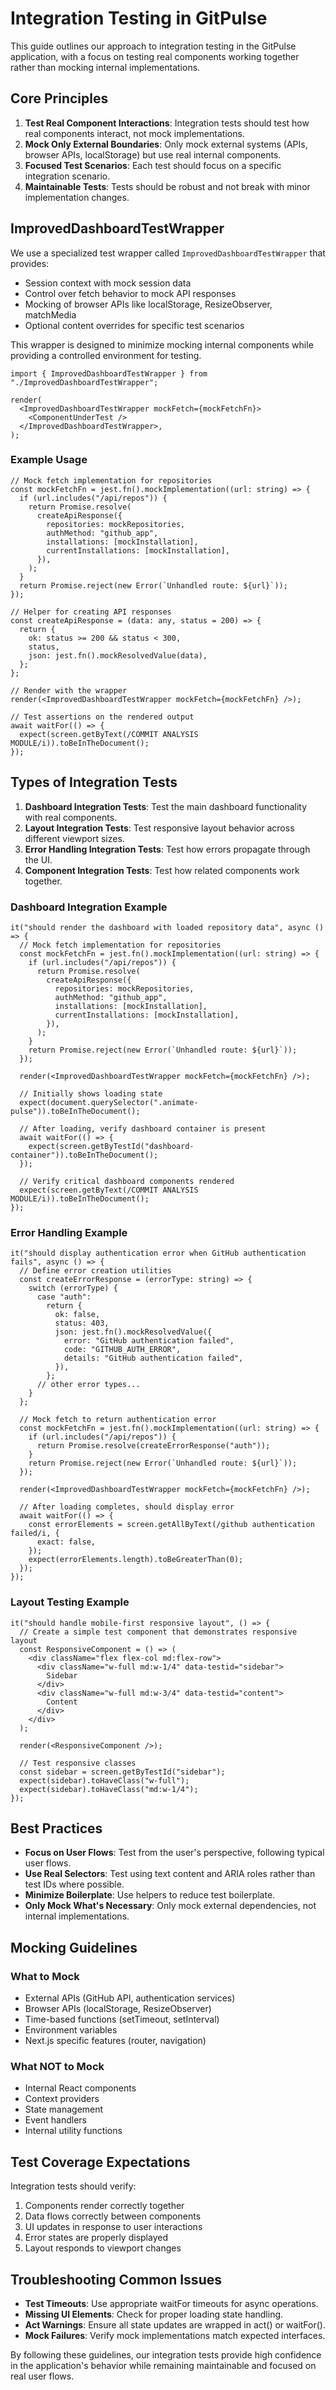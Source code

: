 # Integration Testing in GitPulse

This guide outlines our approach to integration testing in the GitPulse application, with a focus on testing real components working together rather than mocking internal implementations.

## Core Principles

1. **Test Real Component Interactions**: Integration tests should test how real components interact, not mock implementations.
2. **Mock Only External Boundaries**: Only mock external systems (APIs, browser APIs, localStorage) but use real internal components.
3. **Focused Test Scenarios**: Each test should focus on a specific integration scenario.
4. **Maintainable Tests**: Tests should be robust and not break with minor implementation changes.

## ImprovedDashboardTestWrapper

We use a specialized test wrapper called `ImprovedDashboardTestWrapper` that provides:

- Session context with mock session data
- Control over fetch behavior to mock API responses
- Mocking of browser APIs like localStorage, ResizeObserver, matchMedia
- Optional content overrides for specific test scenarios

This wrapper is designed to minimize mocking internal components while providing a controlled environment for testing.

```tsx
import { ImprovedDashboardTestWrapper } from "./ImprovedDashboardTestWrapper";

render(
  <ImprovedDashboardTestWrapper mockFetch={mockFetchFn}>
    <ComponentUnderTest />
  </ImprovedDashboardTestWrapper>,
);
```

### Example Usage

```tsx
// Mock fetch implementation for repositories
const mockFetchFn = jest.fn().mockImplementation((url: string) => {
  if (url.includes("/api/repos")) {
    return Promise.resolve(
      createApiResponse({
        repositories: mockRepositories,
        authMethod: "github_app",
        installations: [mockInstallation],
        currentInstallations: [mockInstallation],
      }),
    );
  }
  return Promise.reject(new Error(`Unhandled route: ${url}`));
});

// Helper for creating API responses
const createApiResponse = (data: any, status = 200) => {
  return {
    ok: status >= 200 && status < 300,
    status,
    json: jest.fn().mockResolvedValue(data),
  };
};

// Render with the wrapper
render(<ImprovedDashboardTestWrapper mockFetch={mockFetchFn} />);

// Test assertions on the rendered output
await waitFor(() => {
  expect(screen.getByText(/COMMIT ANALYSIS MODULE/i)).toBeInTheDocument();
});
```

## Types of Integration Tests

1. **Dashboard Integration Tests**: Test the main dashboard functionality with real components.
2. **Layout Integration Tests**: Test responsive layout behavior across different viewport sizes.
3. **Error Handling Integration Tests**: Test how errors propagate through the UI.
4. **Component Integration Tests**: Test how related components work together.

### Dashboard Integration Example

```tsx
it("should render the dashboard with loaded repository data", async () => {
  // Mock fetch implementation for repositories
  const mockFetchFn = jest.fn().mockImplementation((url: string) => {
    if (url.includes("/api/repos")) {
      return Promise.resolve(
        createApiResponse({
          repositories: mockRepositories,
          authMethod: "github_app",
          installations: [mockInstallation],
          currentInstallations: [mockInstallation],
        }),
      );
    }
    return Promise.reject(new Error(`Unhandled route: ${url}`));
  });

  render(<ImprovedDashboardTestWrapper mockFetch={mockFetchFn} />);

  // Initially shows loading state
  expect(document.querySelector(".animate-pulse")).toBeInTheDocument();

  // After loading, verify dashboard container is present
  await waitFor(() => {
    expect(screen.getByTestId("dashboard-container")).toBeInTheDocument();
  });

  // Verify critical dashboard components rendered
  expect(screen.getByText(/COMMIT ANALYSIS MODULE/i)).toBeInTheDocument();
});
```

### Error Handling Example

```tsx
it("should display authentication error when GitHub authentication fails", async () => {
  // Define error creation utilities
  const createErrorResponse = (errorType: string) => {
    switch (errorType) {
      case "auth":
        return {
          ok: false,
          status: 403,
          json: jest.fn().mockResolvedValue({
            error: "GitHub authentication failed",
            code: "GITHUB_AUTH_ERROR",
            details: "GitHub authentication failed",
          }),
        };
      // other error types...
    }
  };

  // Mock fetch to return authentication error
  const mockFetchFn = jest.fn().mockImplementation((url: string) => {
    if (url.includes("/api/repos")) {
      return Promise.resolve(createErrorResponse("auth"));
    }
    return Promise.reject(new Error(`Unhandled route: ${url}`));
  });

  render(<ImprovedDashboardTestWrapper mockFetch={mockFetchFn} />);

  // After loading completes, should display error
  await waitFor(() => {
    const errorElements = screen.getAllByText(/github authentication failed/i, {
      exact: false,
    });
    expect(errorElements.length).toBeGreaterThan(0);
  });
});
```

### Layout Testing Example

```tsx
it("should handle mobile-first responsive layout", () => {
  // Create a simple test component that demonstrates responsive layout
  const ResponsiveComponent = () => (
    <div className="flex flex-col md:flex-row">
      <div className="w-full md:w-1/4" data-testid="sidebar">
        Sidebar
      </div>
      <div className="w-full md:w-3/4" data-testid="content">
        Content
      </div>
    </div>
  );

  render(<ResponsiveComponent />);

  // Test responsive classes
  const sidebar = screen.getByTestId("sidebar");
  expect(sidebar).toHaveClass("w-full");
  expect(sidebar).toHaveClass("md:w-1/4");
});
```

## Best Practices

- **Focus on User Flows**: Test from the user's perspective, following typical user flows.
- **Use Real Selectors**: Test using text content and ARIA roles rather than test IDs where possible.
- **Minimize Boilerplate**: Use helpers to reduce test boilerplate.
- **Only Mock What's Necessary**: Only mock external dependencies, not internal implementations.

## Mocking Guidelines

### What to Mock

- External APIs (GitHub API, authentication services)
- Browser APIs (localStorage, ResizeObserver)
- Time-based functions (setTimeout, setInterval)
- Environment variables
- Next.js specific features (router, navigation)

### What NOT to Mock

- Internal React components
- Context providers
- State management
- Event handlers
- Internal utility functions

## Test Coverage Expectations

Integration tests should verify:

1. Components render correctly together
2. Data flows correctly between components
3. UI updates in response to user interactions
4. Error states are properly displayed
5. Layout responds to viewport changes

## Troubleshooting Common Issues

- **Test Timeouts**: Use appropriate waitFor timeouts for async operations.
- **Missing UI Elements**: Check for proper loading state handling.
- **Act Warnings**: Ensure all state updates are wrapped in act() or waitFor().
- **Mock Failures**: Verify mock implementations match expected interfaces.

By following these guidelines, our integration tests provide high confidence in the application's behavior while remaining maintainable and focused on real user flows.
